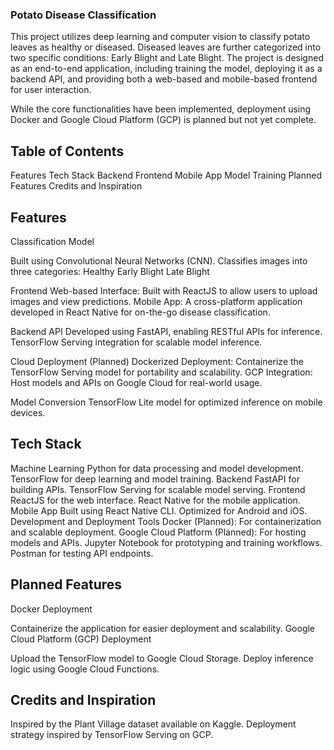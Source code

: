 ###  Potato Disease Classification
This project utilizes deep learning and computer vision to classify potato leaves as healthy or diseased. Diseased leaves are further categorized into two specific conditions: Early Blight and Late Blight. The project is designed as an end-to-end application, including training the model, deploying it as a backend API, and providing both a web-based and mobile-based frontend for user interaction.

While the core functionalities have been implemented, deployment using Docker and Google Cloud Platform (GCP) is planned but not yet complete.

## Table of Contents

Features
Tech Stack
Backend
Frontend
Mobile App
Model Training
Planned Features
Credits and Inspiration

## Features
Classification Model

Built using Convolutional Neural Networks (CNN).
Classifies images into three categories:
  Healthy
  Early Blight
  Late Blight

Frontend
Web-based Interface: Built with ReactJS to allow users to upload images and view predictions.
Mobile App: A cross-platform application developed in React Native for on-the-go disease classification.

Backend API
Developed using FastAPI, enabling RESTful APIs for inference.
TensorFlow Serving integration for scalable model inference.

Cloud Deployment (Planned)
Dockerized Deployment: Containerize the TensorFlow Serving model for portability and scalability.
GCP Integration: Host models and APIs on Google Cloud for real-world usage.

Model Conversion
TensorFlow Lite model for optimized inference on mobile devices.

## Tech Stack

Machine Learning
Python for data processing and model development.
TensorFlow for deep learning and model training.
Backend
FastAPI for building APIs.
TensorFlow Serving for scalable model serving.
Frontend
ReactJS for the web interface.
React Native for the mobile application.
Mobile App
Built using React Native CLI.
Optimized for Android and iOS.
Development and Deployment Tools
Docker (Planned): For containerization and scalable deployment.
Google Cloud Platform (Planned): For hosting models and APIs.
Jupyter Notebook for prototyping and training workflows.
Postman for testing API endpoints.

## Planned Features
Docker Deployment

Containerize the application for easier deployment and scalability.
Google Cloud Platform (GCP) Deployment

Upload the TensorFlow model to Google Cloud Storage.
Deploy inference logic using Google Cloud Functions.

## Credits and Inspiration
Inspired by the Plant Village dataset available on Kaggle.
Deployment strategy inspired by TensorFlow Serving on GCP.

